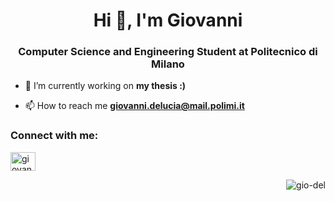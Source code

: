 <h1 align="center">Hi 👋, I'm Giovanni</h1>
<h3 align="center">Computer Science and Engineering Student at Politecnico di Milano</h3>

- 🔭 I’m currently working on **my thesis :)**

- 📫 How to reach me **giovanni.delucia@mail.polimi.it**

<h3 align="left">Connect with me:</h3>
<p align="left">
<a href="https://linkedin.com/in/giovannidelucia" target="blank"><img align="center" src="https://raw.githubusercontent.com/rahuldkjain/github-profile-readme-generator/master/src/images/icons/Social/linked-in-alt.svg" alt="giovannidelucia" height="30" width="40" /></a>
</p>
<p align="right" width="100%"> <img src="https://komarev.com/ghpvc/?username=gio-del&label=Profile%20views&color=0e75b6&style=flat" alt="gio-del" /> </p>
